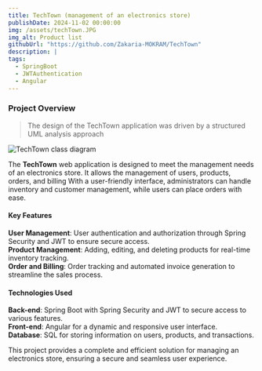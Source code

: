 ```yaml
---
title: TechTown (management of an electronics store)
publishDate: 2024-11-02 00:00:00
img: /assets/techTown.JPG
img_alt: Product list
githubUrl: "https://github.com/Zakaria-MOKRAM/TechTown"
description: |
tags:
  - SpringBoot
  - JWTAuthentication
  - Angular
---
```


### Project Overview
<div class="justified-text">

> The design of the TechTown application was driven by a structured UML analysis approach</div>
<div class="justified-text">
<img src="/assets/Uml_diagram_class.png" alt="TechTown class diagram">

 The **TechTown** web application is designed to meet the management needs of an electronics store. It allows the management of users, products, orders, and billing With a user-friendly interface, administrators can handle inventory and customer management, while users can place orders with ease.  
</div>

#### Key Features
<div class="justified-text">

**User Management**: User authentication and authorization through Spring Security and JWT to ensure secure access.   
**Product Management**: Adding, editing, and deleting products for real-time inventory tracking.   
**Order and Billing**: Order tracking and automated invoice generation to streamline the sales process.  
</div>

#### Technologies Used
<div class="justified-text">

**Back-end**: Spring Boot with Spring Security and JWT to secure access to various features.  
**Front-end**: Angular for a dynamic and responsive user interface.  
**Database**: SQL for storing information on users, products, and transactions.  


This project provides a complete and efficient solution for managing an electronics store, ensuring a secure and seamless user experience.
</div>
